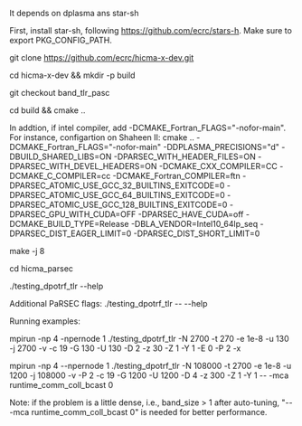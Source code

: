 It depends on dplasma ans star-sh

First, install star-sh, following https://github.com/ecrc/stars-h. Make sure to export PKG_CONFIG_PATH.

git clone https://github.com/ecrc/hicma-x-dev.git

cd hicma-x-dev && mkdir -p build

git checkout band_tlr_pasc 

cd build && cmake .. 

In addtion, if intel compiler, add -DCMAKE_Fortran_FLAGS="-nofor-main". For instance, configartion on Shaheen II: cmake .. -DCMAKE_Fortran_FLAGS="-nofor-main" -DDPLASMA_PRECISIONS="d" -DBUILD_SHARED_LIBS=ON -DPARSEC_WITH_HEADER_FILES=ON -DPARSEC_WITH_DEVEL_HEADERS=ON -DCMAKE_CXX_COMPILER=CC -DCMAKE_C_COMPILER=cc -DCMAKE_Fortran_COMPILER=ftn -DPARSEC_ATOMIC_USE_GCC_32_BUILTINS_EXITCODE=0 -DPARSEC_ATOMIC_USE_GCC_64_BUILTINS_EXITCODE=0 -DPARSEC_ATOMIC_USE_GCC_128_BUILTINS_EXITCODE=0 -DPARSEC_GPU_WITH_CUDA=OFF -DPARSEC_HAVE_CUDA=off -DCMAKE_BUILD_TYPE=Release -DBLA_VENDOR=Intel10_64lp_seq -DPARSEC_DIST_EAGER_LIMIT=0 -DPARSEC_DIST_SHORT_LIMIT=0

make -j 8

cd hicma_parsec

./testing_dpotrf_tlr --help

Additional PaRSEC flags: ./testing_dpotrf_tlr -- --help

Running examples:

mpirun -np 4 -npernode 1 ./testing_dpotrf_tlr -N 2700 -t 270 -e 1e-8 -u 130 -j 2700 -v -c 19 -G 130 -U 130 -D 2 -z 30 -Z 1 -Y 1 -E 0 -P 2 -x

mpirun -np 4 --npernode 1 ./testing_dpotrf_tlr -N 108000 -t 2700 -e 1e-8 -u 1200 -j 108000 -v -P 2 -c 19 -G 1200 -U 1200 -D 4 -z 300 -Z 1 -Y 1 -- -mca runtime_comm_coll_bcast 0

Note: if the problem is a little dense, i.e., band_size > 1 after auto-tuning, "-- -mca runtime_comm_coll_bcast 0" is needed for better performance. 
